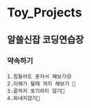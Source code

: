 # Toy_Projects
## 알쓸신잡 코딩연습장

### 약속하기
    1.힘들어도 혼자서 해보기😣
    2.이해가 될때 까지 해보기 🤯
    3.끝까지 포기하지 않기🚫
    4.화내지않기🤬
